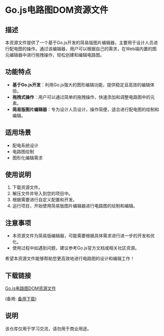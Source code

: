 # Go.js电路图DOM资源文件

## 描述

本资源文件提供了一个基于Go.js开发的简易版图片编辑器，主要用于设计人员进行配电图的操作。通过该编辑器，用户可以根据自己的需求，在Web端内置的图元编辑器中进行拖拽操作，轻松创建和编辑电路图。

## 功能特点

- **基于Go.js开发**：利用Go.js强大的图形编辑功能，提供稳定且高效的编辑体验。
- **拖拽式操作**：用户可以通过简单的拖拽操作，快速添加和调整电路图中的元素。
- **简易版图片编辑器**：专为设计人员设计，操作简便，适合进行配电图的绘制和编辑。

## 适用场景

- 配电系统设计
- 电路图绘制
- 图形化编辑需求

## 使用说明

1. 下载资源文件。
2. 解压文件并导入到您的项目中。
3. 根据需要进行自定义配置和开发。
4. 运行项目，开始使用简易版图片编辑器进行电路图的绘制和编辑。

## 注意事项

- 本资源文件为简易版编辑器，可能需要根据具体需求进行进一步的开发和优化。
- 使用过程中如遇到问题，建议参考Go.js官方文档或相关社区资源。

希望本资源文件能够帮助您更高效地进行电路图的设计和编辑工作！

## 下载链接
[Go.js电路图DOM资源文件](https://pan.quark.cn/s/b175b0cc4743) 

(备用: [备用下载](https://pan.baidu.com/s/1Q7m3MDm1PqtHKaNfKXovqw?pwd=1234))

## 说明

该仓库仅用于学习交流，请勿用于商业用途。
